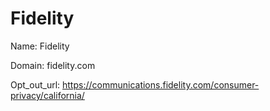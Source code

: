 # Fidelity

Name: Fidelity

Domain: fidelity.com

Opt_out_url: https://communications.fidelity.com/consumer-privacy/california/
